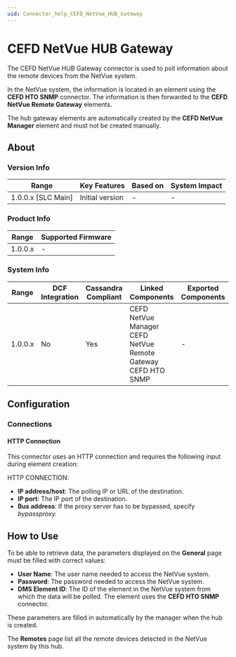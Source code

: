 ```yaml
---
uid: Connector_help_CEFD_NetVue_HUB_Gateway
---
```


# CEFD NetVue HUB Gateway

The CEFD NetVue HUB Gateway connector is used to poll information about the remote devices from the NetVue system.

In the NetVue system, the information is located in an element using the **CEFD HTO SNMP** connector. The information is then forwarded to the **CEFD NetVue Remote Gateway** elements.

The hub gateway elements are automatically created by the **CEFD NetVue Manager** element and must not be created manually.

## About

### Version Info

| Range                | Key Features     | Based on     | System Impact     |
|----------------------|------------------|--------------|-------------------|
| 1.0.0.x \[SLC Main\] | Initial version  | \-           | \-                |

### Product Info

| Range     | Supported Firmware     |
|-----------|------------------------|
| 1.0.0.x   | \-                     |

### System Info

| **Range** | **DCF Integration** | **Cassandra Compliant** | **Linked Components**                                        | **Exported Components** |
|-----------|---------------------|-------------------------|--------------------------------------------------------------|-------------------------|
| 1.0.0.x   | No                  | Yes                     | CEFD NetVue Manager CEFD NetVue Remote Gateway CEFD HTO SNMP | \-                      |

## Configuration

### Connections

#### HTTP Connection

This connector uses an HTTP connection and requires the following input during element creation:

HTTP CONNECTION:

- **IP address/host**: The polling IP or URL of the destination.
- **IP port**: The IP port of the destination.
- **Bus address**: If the proxy server has to be bypassed, specify *bypassproxy.*

## How to Use

To be able to retrieve data, the parameters displayed on the **General** page must be filled with correct values:

- **User Name**: The user name needed to access the NetVue system.
- **Password**: The password needed to access the NetVue system.
- **DMS Element ID**: The ID of the element in the NetVue system from which the data will be polled. The element uses the **CEFD HTO SNMP** connector.

These parameters are filled in automatically by the manager when the hub is created.

The **Remotes** page list all the remote devices detected in the NetVue system by this hub.
